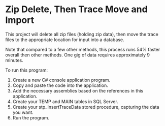 Zip Delete, Then Trace Move and Import
============
This project will delete all zip files (holding zip data), then move the trace files to the appropriate location for input into a database.

Note that compared to a few other methods, this process runs 54% faster overall then other methods.  One gig of data requires approximately 9 minutes.

To run this program:
  1.  Create a new C# console application program.
  2.  Copy and paste the code into the application.
  3.  Add the necessary assemblies based on the references in this application.
  4.  Create your TEMP and MAIN tables in SQL Server.
  5.  Create your stp_InsertTraceData stored procedure, capturing the data you want.
  6.  Run the program.
